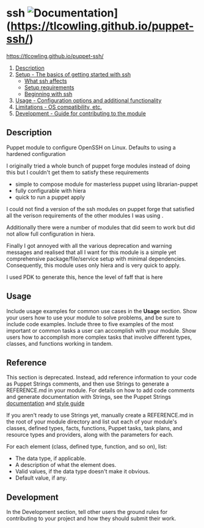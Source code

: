 # ssh ![Documentation](https://img.shields.io/badge/docs-green.svg)](https://tlcowling.github.io/puppet-ssh/)

https://tlcowling.github.io/puppet-ssh/

1. [Description](#description)
2. [Setup - The basics of getting started with ssh](#setup)
    * [What ssh affects](#what-ssh-affects)
    * [Setup requirements](#setup-requirements)
    * [Beginning with ssh](#beginning-with-ssh)
3. [Usage - Configuration options and additional functionality](#usage)
4. [Limitations - OS compatibility, etc.](#limitations)
5. [Development - Guide for contributing to the module](#development)

## Description

Puppet module to configure OpenSSH on Linux.  Defaults to using a hardened configuration

I originally tried a whole bunch of puppet forge modules instead of
doing this but I couldn't get them to satisfy these requirements

- simple to compose module for masterless puppet using librarian-puppet
- fully configurable with hiera
- quick to run a puppet apply

I could not find a version of the ssh modules on puppet forge that
satisfied all the verison requirements of the other modules I was using
.

Additionally there were a number of modules that did seem to work but
did not allow full configuration in hiera.

Finally I got annoyed with all the various deprecation and warning messages
and realised that all I want for this module is a simple yet comprehensive
package/file/service setup with minimal dependencies.  Consequently, this
module uses only hiera and is very quick to apply.

I used PDK to generate this, hence the level of faff that is here


## Usage

Include usage examples for common use cases in the **Usage** section. Show your users how to use your module to solve problems, and be sure to include code examples. Include three to five examples of the most important or common tasks a user can accomplish with your module. Show users how to accomplish more complex tasks that involve different types, classes, and functions working in tandem.

## Reference

This section is deprecated. Instead, add reference information to your code as Puppet Strings comments, and then use Strings to generate a REFERENCE.md in your module. For details on how to add code comments and generate documentation with Strings, see the Puppet Strings [documentation](https://puppet.com/docs/puppet/latest/puppet_strings.html) and [style guide](https://puppet.com/docs/puppet/latest/puppet_strings_style.html)

If you aren't ready to use Strings yet, manually create a REFERENCE.md in the root of your module directory and list out each of your module's classes, defined types, facts, functions, Puppet tasks, task plans, and resource types and providers, along with the parameters for each.

For each element (class, defined type, function, and so on), list:

  * The data type, if applicable.
  * A description of what the element does.
  * Valid values, if the data type doesn't make it obvious.
  * Default value, if any.

## Development

In the Development section, tell other users the ground rules for contributing to your project and how they should submit their work.
